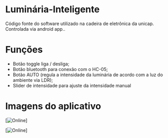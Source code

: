 # Luminária-Inteligente
Código fonte do software utilizado na cadeira de eletrônica da unicap. 
Controlada via android app..


# Funções
- Botão toggle liga / desliga;
- Botão bluetooth para conexão com o HC-05;
- Botão AUTO (regula a intensidade da luminária de acordo com a luz do ambiente via LDR);
- Slider de intensidade para ajuste da intensidade manual

# Imagens do aplicativo

[![Online](https://i.imgur.com/NQu4zBw.png)]

[![Online](https://i.imgur.com/XR2sHEY.png)]
